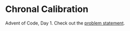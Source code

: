 # Chronal Calibration

Advent of Code, Day 1. Check out the [problem statement](https://adventofcode.com/2018/day/1).
